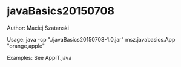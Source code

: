 # javaBasics20150708
Author: Maciej Szatanski


Usage: java -cp "./javaBasics20150708-1.0.jar" msz.javabasics.App "orange,apple"

Examples:
See AppIT.java


